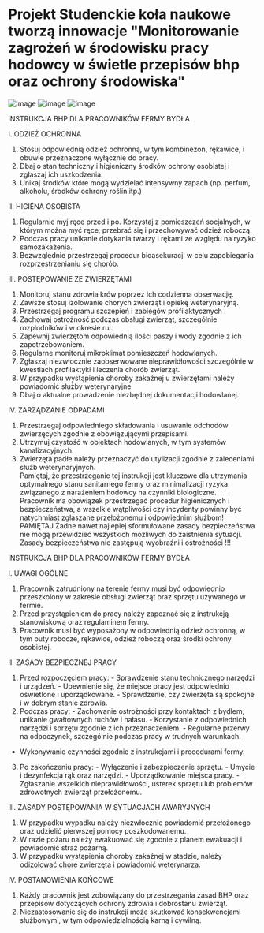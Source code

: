 # Projekt Studenckie koła naukowe tworzą innowacje "Monitorowanie zagrożeń w środowisku pracy hodowcy w świetle przepisów bhp oraz ochrony środowiska"
![image](https://github.com/user-attachments/assets/a88be580-f795-4036-bb75-585ef67f80f9)
![image](https://github.com/user-attachments/assets/086eb259-91e3-4910-980c-1d8e234bd985)
![image](https://github.com/user-attachments/assets/5f16d2da-52ae-4428-a364-0fa4b8a321d0)


INSTRUKCJA BHP DLA PRACOWNIKÓW FERMY BYDŁA 

I. ODZIEŻ OCHRONNA

1. Stosuj odpowiednią odzież ochronną, w tym kombinezon, rękawice, 
i obuwie przeznaczone wyłącznie do pracy. 
2. Dbaj o stan techniczny i higieniczny środków ochrony osobistej i 
zgłaszaj ich uszkodzenia. 
3. Unikaj środków które mogą wydzielać  intensywny zapach (np. 
perfum, alkoholu, środków ochrony roślin itp.)  

II. HIGIENA OSOBISTA 
1. Regularnie myj ręce przed i po. Korzystaj z pomieszczeń socjalnych, 
w którym można myć ręce, przebrać się i przechowywać odzież 
roboczą.  
2. Podczas pracy unikanie dotykania twarzy i rękami ze względu na 
ryzyko samozakażenia. 
3. Bezwzględnie przestrzegaj procedur bioasekuracji w celu 
zapobiegania rozprzestrzenianiu się chorób.

III. POSTĘPOWANIE ZE ZWIERZĘTAMI 
1. Monitoruj stanu zdrowia krów poprzez ich codzienna obserwację. 
2. Zawsze stosuj izolowanie chorych zwierząt i opiekę weterynaryjną. 
3. Przestrzegaj programu szczepień i zabiegów profilaktycznych . 
4. Zachowaj ostrożność podczas obsługi zwierząt, szczególnie 
rozpłodników i w okresie rui. 
5. Zapewnij zwierzętom odpowiednią ilości paszy i wody zgodnie z ich 
zapotrzebowaniem. 
6. Regularne monitoruj mikroklimat pomieszczeń hodowlanych. 
7. Zgłaszaj niezwłocznie zaobserwowane nieprawidłowości szczególnie 
w kwestiach profilaktyki i leczenia chorób zwierząt.  
8. W przypadku wystąpienia  choroby zakaźnej u zwierzętami należy 
powiadomić służby weterynaryjne 
9. Dbaj o aktualne prowadzenie niezbędnej dokumentacji hodowlanej.
    
IV. ZARZĄDZANIE ODPADAMI 

1. Przestrzegaj odpowiedniego składowania i usuwanie odchodów 
zwierzęcych zgodnie z obowiązującymi przepisami. 
2. Utrzymuj czystość w obiektach hodowlanych, w tym systemów 
kanalizacyjnych. 
3. Zwierzęta padłe należy przeznaczyć do utylizacji zgodnie z 
zaleceniami służb weterynaryjnych.  
Pamiętaj, że przestrzeganie tej instrukcji jest kluczowe dla utrzymania 
optymalnego stanu sanitarnego fermy oraz minimalizacji ryzyka 
związanego z narażeniem hodowcy na czynniki biologiczne.  
Pracownik ma obowiązek przestrzegać procedur higienicznych i 
bezpieczeństwa, a wszelkie wątpliwości czy incydenty powinny być 
natychmiast zgłaszane przełożonemu i odpowiednim służbom! 
PAMIĘTAJ 
Żadne nawet najlepiej sformułowane zasady bezpieczeństwa nie mogą 
przewidzieć wszystkich możliwych do zaistnienia sytuacji. Zasady 
bezpieczeństwa nie zastępują wyobraźni i ostrożności !!! 


INSTRUKCJA BHP DLA PRACOWNIKÓW FERMY BYDŁA 

I. UWAGI OGÓLNE 
1. Pracownik zatrudniony na terenie fermy musi być odpowiednio 
przeszkolony w zakresie obsługi zwierząt oraz sprzętu używanego w 
fermie. 
2. Przed przystąpieniem do pracy należy zapoznać się z instrukcją 
stanowiskową oraz regulaminem fermy. 
3. Pracownik musi być wyposażony w odpowiednią odzież ochronną, w 
tym buty robocze, rękawice, odzież roboczą oraz środki ochrony 
osobistej.

II. ZASADY BEZPIECZNEJ PRACY 
1. Przed rozpoczęciem pracy: - Sprawdzenie stanu technicznego narzędzi i urządzeń. - Upewnienie się, że miejsce pracy jest odpowiednio oświetlone i 
uporządkowane. - Sprawdzenie, czy zwierzęta są spokojne i w dobrym stanie zdrowia. 
2. Podczas pracy: - Zachowanie ostrożności przy kontaktach z bydłem, unikanie 
gwałtownych ruchów i hałasu. - Korzystanie z odpowiednich narzędzi i sprzętu zgodnie z ich 
przeznaczeniem. - Regularne przerwy na odpoczynek, szczególnie podczas pracy w 
trudnych warunkach. 
- Wykonywanie czynności zgodnie z instrukcjami i procedurami fermy. 
3. Po zakończeniu pracy: - Wyłączenie i zabezpieczenie sprzętu. - Umycie i dezynfekcja rąk oraz narzędzi. - Uporządkowanie miejsca pracy. - Zgłaszanie wszelkich nieprawidłowości, usterek sprzętu lub 
problemów zdrowotnych zwierząt przełożonemu.

III. ZASADY POSTĘPOWANIA W SYTUACJACH AWARYJNYCH 
1. W przypadku wypadku należy niezwłocznie powiadomić 
przełożonego oraz udzielić pierwszej pomocy poszkodowanemu. 
2. W razie pożaru należy ewakuować się zgodnie z planem ewakuacji i 
powiadomić straż pożarną. 
3. W przypadku wystąpienia choroby zakaźnej w stadzie, należy 
odizolować chore zwierzęta i powiadomić weterynarza.

IV. POSTANOWIENIA KOŃCOWE 
1. Każdy pracownik jest zobowiązany do przestrzegania zasad BHP oraz 
przepisów dotyczących ochrony zdrowia i dobrostanu zwierząt. 
2. Niezastosowanie się do instrukcji może skutkować konsekwencjami 
służbowymi, w tym odpowiedzialnością karną i cywilną.
